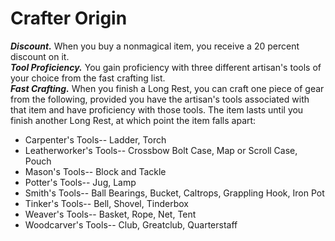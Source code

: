 # Crafter <span class="md-tag">Origin</span>
***Discount.*** When you buy a nonmagical item, you receive a 20 percent discount on it.<br>
***Tool Proficiency.*** You gain proficiency with three different artisan's tools of your choice from the fast crafting list.<br>
***Fast Crafting.*** When you finish a Long Rest, you can craft one piece of gear from the following, provided you have the artisan's tools associated with that item and have proficiency with those tools. The item lasts until you finish another Long Rest, at which point the item falls apart:

* Carpenter's Tools-- Ladder, Torch
* Leatherworker's Tools-- Crossbow Bolt Case, Map or Scroll Case, Pouch
* Mason's Tools-- Block and Tackle
* Potter's Tools-- Jug, Lamp
* Smith's Tools-- Ball Bearings, Bucket, Caltrops, Grappling Hook, Iron Pot
* Tinker's Tools-- Bell, Shovel, Tinderbox
* Weaver's Tools-- Basket, Rope, Net, Tent
* Woodcarver's Tools-- Club, Greatclub, Quarterstaff